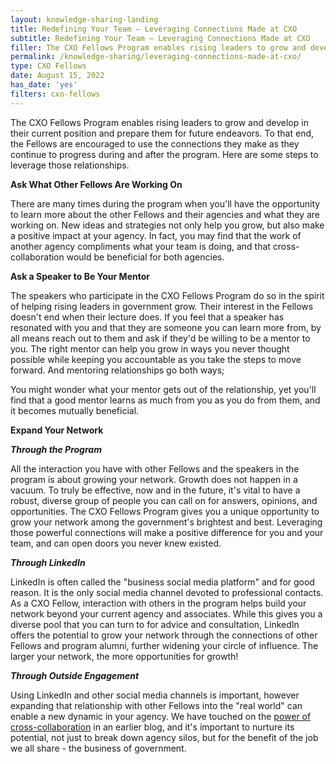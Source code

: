 ```yaml
---
layout: knowledge-sharing-landing
title: Redefining Your Team – Leveraging Connections Made at CXO
subtitle: Redefining Your Team – Leveraging Connections Made at CXO
filler: The CXO Fellows Program enables rising leaders to grow and develop in their current position and prepare them for future endeavors. 
permalink: /knowledge-sharing/leveraging-connections-made-at-cxo/
type: CXO Fellows
date: August 15, 2022
has_date: 'yes'
filters: cxo-fellows
---
```


The CXO Fellows Program enables rising leaders to grow and develop in their current position and prepare them for future endeavors. To that end, the Fellows are encouraged to use the connections they make as they continue to progress during and after the program. Here are some steps to leverage those relationships.

**Ask What Other Fellows Are Working On**

There are many times during the program when you'll have the opportunity to learn more about the other Fellows and their agencies and what they are working on. New ideas and strategies not only help you grow, but also make a positive impact at your agency. In fact, you may find that the work of another agency compliments what your team is doing, and that cross-collaboration would be beneficial for both agencies.

**Ask a Speaker to Be Your Mentor**

The speakers who participate in the CXO Fellows Program do so in the spirit of helping rising leaders in government grow. Their interest in the Fellows doesn't end when their lecture does. If you feel that a speaker has resonated with you and that they are someone you can learn more from, by all means reach out to them and ask if they'd be willing to be a mentor to you. The right mentor can help you grow in ways you never thought possible while keeping you accountable as you take the steps to move forward. And mentoring relationships go both ways;

You might wonder what your mentor gets out of the relationship, yet you'll find that a good mentor learns as much from you as you do from them, and it becomes mutually beneficial.

**Expand Your Network**

***Through the Program***

All the interaction you have with other Fellows and the speakers in the program is about growing your network. Growth does not happen in a vacuum. To truly be effective, now and in the future, it's vital to have a robust, diverse group of people you can call on for answers, opinions, and opportunities. The CXO Fellows Program gives you a unique opportunity to grow your network among the government's brightest and best. Leveraging those powerful connections will make a positive difference for you and your team, and can open doors you never knew existed.

***Through LinkedIn***

LinkedIn is often called the "business social media platform" and for good reason. It is the only social media channel devoted to professional contacts. As a CXO Fellow, interaction with others in the program helps build your network beyond your current agency and associates. While this gives you a diverse pool that you can turn to for advice and consultation, LinkedIn offers the potential to grow your network through the connections of other Fellows and program alumni, further widening your circle of influence. The larger your network, the more opportunities for growth!

***Through Outside Engagement***

Using LinkedIn and other social media channels is important, however expanding that relationship with other Fellows into the "real world" can enable a new dynamic in your agency. We have touched on the [power of cross-collaboration]({{site.baseurl}}/knowledge-sharing/cross-agency-collaboration/) in an earlier blog, and it's important to nurture its potential, not just to break down agency silos, but for the benefit of the job we all share - the business of government.